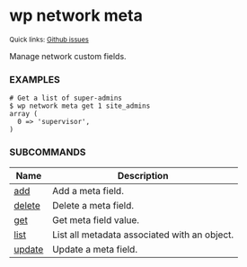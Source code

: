 # wp network meta

<small>Quick links: <a href="https://github.com/wp-cli/wp-cli/issues?q=is%3Aopen+label%3Acommand%3Anetwork-meta+sort%3Aupdated-desc">Github issues</a></small>

Manage network custom fields.

### EXAMPLES

    # Get a list of super-admins
    $ wp network meta get 1 site_admins
    array (
      0 => 'supervisor',
    )





### SUBCOMMANDS

<table>
	<thead>
	<tr>
		<th>Name</th>
		<th>Description</th>
	</tr>
	</thead>
	<tbody>
		<tr>
			<td><a href="/commands/network/meta/add/">add</a></td>
			<td>Add a meta field.</td>
		</tr>
		<tr>
			<td><a href="/commands/network/meta/delete/">delete</a></td>
			<td>Delete a meta field.</td>
		</tr>
		<tr>
			<td><a href="/commands/network/meta/get/">get</a></td>
			<td>Get meta field value.</td>
		</tr>
		<tr>
			<td><a href="/commands/network/meta/list/">list</a></td>
			<td>List all metadata associated with an object.</td>
		</tr>
		<tr>
			<td><a href="/commands/network/meta/update/">update</a></td>
			<td>Update a meta field.</td>
		</tr>
	</tbody>
</table>
